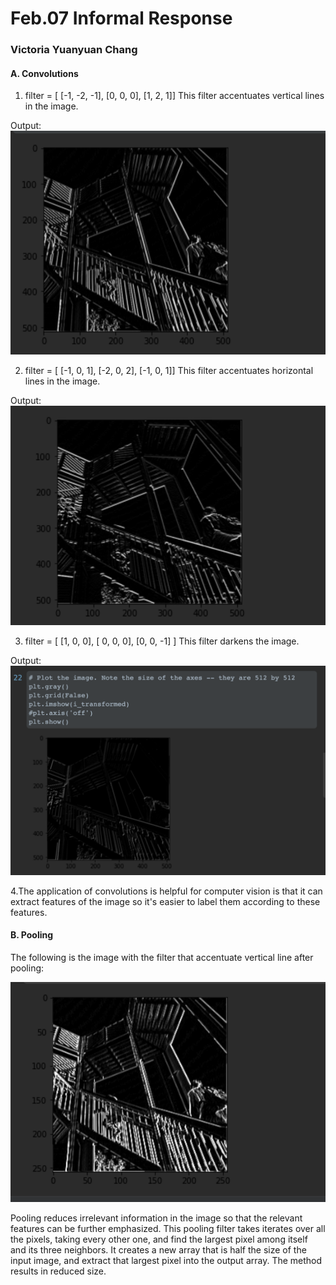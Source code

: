 # Feb.07 Informal Response 
### Victoria Yuanyuan Chang

#### A. Convolutions
1. filter = [ [-1, -2, -1], [0, 0, 0], [1, 2, 1]] This filter accentuates vertical lines in the image.

Output:![.](vertical.png)

2. filter = [ [-1, 0, 1], [-2, 0, 2], [-1, 0, 1]] This filter accentuates horizontal lines in the image.

Output:![.](horizontal.png)

3. filter = [ [1, 0, 0], [ 0, 0, 0], [0, 0, -1] ] This filter darkens the image.

Output:![.](dark.png)

4.The application of convolutions is helpful for computer vision is that it can extract features of the image so it's easier to label them according to these features.

#### B. Pooling
The following is the image with the filter that accentuate vertical line after pooling:

![](pool.png)

Pooling reduces irrelevant information in the image so that the relevant features can be further emphasized.
This pooling filter takes iterates over all the pixels, taking every other one, and find the largest pixel among itself and its three neighbors. It creates a new array that is half the size of the input image, and extract that largest pixel into the output array. The method results in reduced size.
